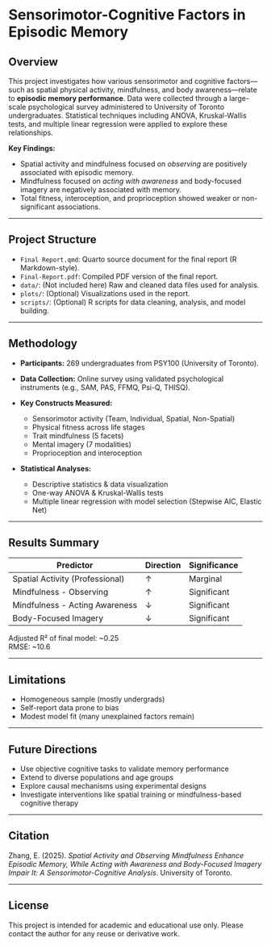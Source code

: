 # Sensorimotor-Cognitive Factors in Episodic Memory

## Overview

This project investigates how various sensorimotor and cognitive factors—such as spatial physical activity, mindfulness, and body awareness—relate to **episodic memory performance**. Data were collected through a large-scale psychological survey administered to University of Toronto undergraduates. Statistical techniques including ANOVA, Kruskal-Wallis tests, and multiple linear regression were applied to explore these relationships.

**Key Findings:**
- Spatial activity and mindfulness focused on *observing* are positively associated with episodic memory.
- Mindfulness focused on *acting with awareness* and body-focused imagery are negatively associated with memory.
- Total fitness, interoception, and proprioception showed weaker or non-significant associations.

---

## Project Structure

- `Final Report.qmd`: Quarto source document for the final report (R Markdown-style).
- `Final-Report.pdf`: Compiled PDF version of the final report.
- `data/`: (Not included here) Raw and cleaned data files used for analysis.
- `plots/`: (Optional) Visualizations used in the report.
- `scripts/`: (Optional) R scripts for data cleaning, analysis, and model building.

---

## Methodology

- **Participants:** 269 undergraduates from PSY100 (University of Toronto).
- **Data Collection:** Online survey using validated psychological instruments (e.g., SAM, PAS, FFMQ, Psi-Q, THISQ).
- **Key Constructs Measured:**
  - Sensorimotor activity (Team, Individual, Spatial, Non-Spatial)
  - Physical fitness across life stages
  - Trait mindfulness (5 facets)
  - Mental imagery (7 modalities)
  - Proprioception and interoception

- **Statistical Analyses:**
  - Descriptive statistics & data visualization
  - One-way ANOVA & Kruskal-Wallis tests
  - Multiple linear regression with model selection (Stepwise AIC, Elastic Net)

---

## Results Summary

| Predictor                        | Direction | Significance |
|----------------------------------|-----------|--------------|
| Spatial Activity (Professional) | ↑         | Marginal     |
| Mindfulness - Observing         | ↑         | Significant  |
| Mindfulness - Acting Awareness  | ↓         | Significant  |
| Body-Focused Imagery            | ↓         | Significant  |

Adjusted R² of final model: ~0.25  
RMSE: ~10.6  

---

## Limitations

- Homogeneous sample (mostly undergrads)
- Self-report data prone to bias
- Modest model fit (many unexplained factors remain)

---

## Future Directions

- Use objective cognitive tasks to validate memory performance
- Extend to diverse populations and age groups
- Explore causal mechanisms using experimental designs
- Investigate interventions like spatial training or mindfulness-based cognitive therapy

---

## Citation

Zhang, E. (2025). *Spatial Activity and Observing Mindfulness Enhance Episodic Memory, While Acting with Awareness and Body-Focused Imagery Impair It: A Sensorimotor-Cognitive Analysis*. University of Toronto.

---

## License

This project is intended for academic and educational use only. Please contact the author for any reuse or derivative work.
